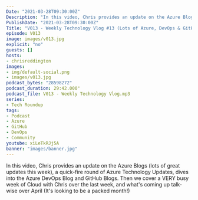 ```yaml
---
Date: "2021-03-28T09:30:00Z"
Description: "In this video, Chris provides an update on the Azure Blogs (lots of great updates this week), a quick-fire round of Azure Technology Updates, dives into the Azure DevOps Blog and GitHub Blogs. Then we cover a VERY busy week of Cloud with Chris over the last week, and what's coming up talk-wise over April (It's looking to be a packed month!)"
PublishDate: "2021-03-28T09:30:00Z"
Title: "V013 - Weekly Technology Vlog #13 (Lots of Azure, DevOps & GitHub) Blogs, Quick-fire Azure Updates"
episode: V013
image: images/v013.jpg
explicit: "no"
guests: []
hosts:
- chrisreddington
images:
- img/default-social.png
- images/v013.jpg
podcast_bytes: "28598272"
podcast_duration: 29:42.000"
podcast_file: V013 - Weekly Technology Vlog.mp3
series:
- Tech Roundup
tags:
- Podcast
- Azure
- GitHub
- DevOps
- Community
youtube: xiLeTkRJj5A
banner: "images/banner.jpg"
---
```

In this video, Chris provides an update on the Azure Blogs (lots of great updates this week), a quick-fire round of Azure Technology Updates, dives into the Azure DevOps Blog and GitHub Blogs. Then we cover a VERY busy week of Cloud with Chris over the last week, and what's coming up talk-wise over April (It's looking to be a packed month!)